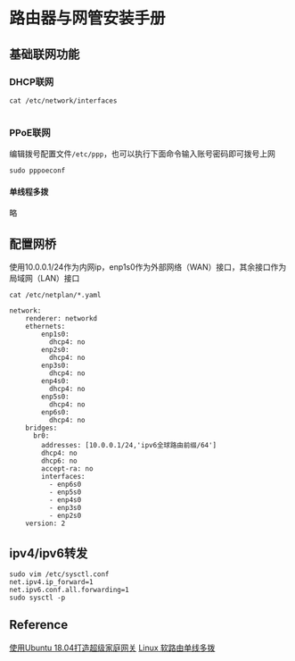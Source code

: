 # 路由器与网管安装手册

## 基础联网功能

### DHCP联网

```
cat /etc/network/interfaces


```

### PPoE联网

编辑拨号配置文件`/etc/ppp`，也可以执行下面命令输入账号密码即可拨号上网

```
sudo pppoeconf
```


#### 单线程多拨

略

## 配置网桥

使用10.0.0.1/24作为内网ip，enp1s0作为外部网络（WAN）接口，其余接口作为局域网（LAN）接口

```
cat /etc/netplan/*.yaml
```

```
network:
    renderer: networkd
    ethernets:
        enp1s0:
          dhcp4: no
        enp2s0:
          dhcp4: no
        enp3s0:
          dhcp4: no
        enp4s0:
          dhcp4: no
        enp5s0:
          dhcp4: no
        enp6s0:
          dhcp4: no
    bridges:
      br0:
        addresses: [10.0.0.1/24,'ipv6全球路由前缀/64']
        dhcp4: no
        dhcp6: no
        accept-ra: no
        interfaces:
          - enp6s0
          - enp5s0
          - enp4s0
          - enp3s0
          - enp2s0
    version: 2
```

## ipv4/ipv6转发

```
sudo vim /etc/sysctl.conf
net.ipv4.ip_forward=1
net.ipv6.conf.all.forwarding=1
sudo sysctl -p
```

## Reference
[使用Ubuntu 18.04打造超级家庭网关](https://www.johnrosen1.com/ubuntu-router/)
[Linux 软路由单线多拨](https://www.zfl9.com/multi-wan-router.html)